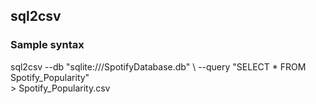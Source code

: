 ## sql2csv 
### Sample syntax

sql2csv --db "sqlite:///SpotifyDatabase.db" \ 
        --query "SELECT * FROM Spotify_Popularity" \
        > Spotify_Popularity.csv